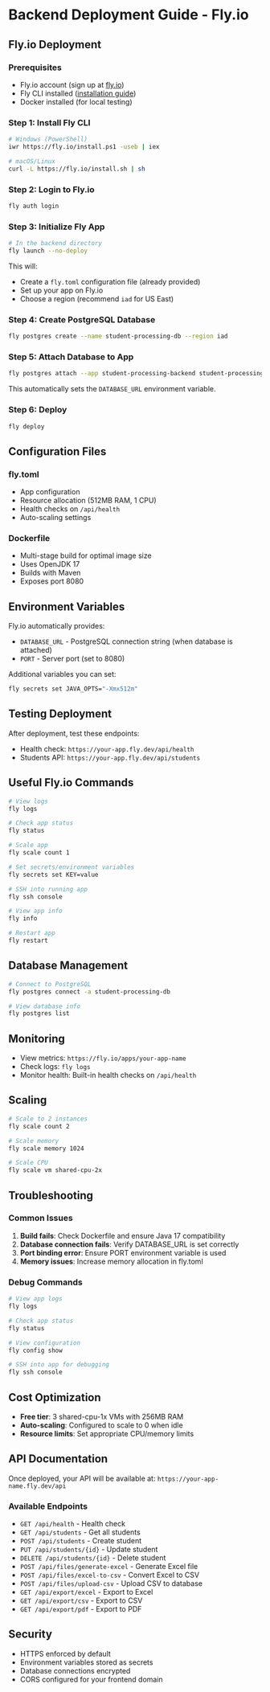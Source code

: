 # Backend Deployment Guide - Fly.io

## Fly.io Deployment

### Prerequisites
- Fly.io account (sign up at [fly.io](https://fly.io))
- Fly CLI installed ([installation guide](https://fly.io/docs/hands-on/install-flyctl/))
- Docker installed (for local testing)

### Step 1: Install Fly CLI
```bash
# Windows (PowerShell)
iwr https://fly.io/install.ps1 -useb | iex

# macOS/Linux
curl -L https://fly.io/install.sh | sh
```

### Step 2: Login to Fly.io
```bash
fly auth login
```

### Step 3: Initialize Fly App
```bash
# In the backend directory
fly launch --no-deploy
```

This will:
- Create a `fly.toml` configuration file (already provided)
- Set up your app on Fly.io
- Choose a region (recommend `iad` for US East)

### Step 4: Create PostgreSQL Database
```bash
fly postgres create --name student-processing-db --region iad
```

### Step 5: Attach Database to App
```bash
fly postgres attach --app student-processing-backend student-processing-db
```

This automatically sets the `DATABASE_URL` environment variable.

### Step 6: Deploy
```bash
fly deploy
```

## Configuration Files

### fly.toml
- App configuration
- Resource allocation (512MB RAM, 1 CPU)
- Health checks on `/api/health`
- Auto-scaling settings

### Dockerfile
- Multi-stage build for optimal image size
- Uses OpenJDK 17
- Builds with Maven
- Exposes port 8080

## Environment Variables

Fly.io automatically provides:
- `DATABASE_URL` - PostgreSQL connection string (when database is attached)
- `PORT` - Server port (set to 8080)

Additional variables you can set:
```bash
fly secrets set JAVA_OPTS="-Xmx512m"
```

## Testing Deployment

After deployment, test these endpoints:
- Health check: `https://your-app.fly.dev/api/health`
- Students API: `https://your-app.fly.dev/api/students`

## Useful Fly.io Commands

```bash
# View logs
fly logs

# Check app status
fly status

# Scale app
fly scale count 1

# Set secrets/environment variables
fly secrets set KEY=value

# SSH into running app
fly ssh console

# View app info
fly info

# Restart app
fly restart
```

## Database Management

```bash
# Connect to PostgreSQL
fly postgres connect -a student-processing-db

# View database info
fly postgres list
```

## Monitoring

- View metrics: `https://fly.io/apps/your-app-name`
- Check logs: `fly logs`
- Monitor health: Built-in health checks on `/api/health`

## Scaling

```bash
# Scale to 2 instances
fly scale count 2

# Scale memory
fly scale memory 1024

# Scale CPU
fly scale vm shared-cpu-2x
```

## Troubleshooting

### Common Issues
1. **Build fails**: Check Dockerfile and ensure Java 17 compatibility
2. **Database connection fails**: Verify DATABASE_URL is set correctly
3. **Port binding error**: Ensure PORT environment variable is used
4. **Memory issues**: Increase memory allocation in fly.toml

### Debug Commands
```bash
# View app logs
fly logs

# Check app status
fly status

# View configuration
fly config show

# SSH into app for debugging
fly ssh console
```

## Cost Optimization

- **Free tier**: 3 shared-cpu-1x VMs with 256MB RAM
- **Auto-scaling**: Configured to scale to 0 when idle
- **Resource limits**: Set appropriate CPU/memory limits

## API Documentation

Once deployed, your API will be available at:
`https://your-app-name.fly.dev/api`

### Available Endpoints
- `GET /api/health` - Health check
- `GET /api/students` - Get all students
- `POST /api/students` - Create student
- `PUT /api/students/{id}` - Update student
- `DELETE /api/students/{id}` - Delete student
- `POST /api/files/generate-excel` - Generate Excel file
- `POST /api/files/excel-to-csv` - Convert Excel to CSV
- `POST /api/files/upload-csv` - Upload CSV to database
- `GET /api/export/excel` - Export to Excel
- `GET /api/export/csv` - Export to CSV
- `GET /api/export/pdf` - Export to PDF

## Security

- HTTPS enforced by default
- Environment variables stored as secrets
- Database connections encrypted
- CORS configured for your frontend domain